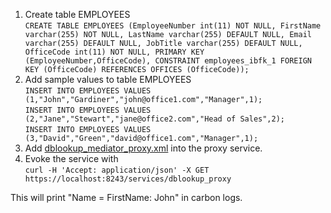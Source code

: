 1. Create table EMPLOYEES
   <br>`CREATE TABLE EMPLOYEES (EmployeeNumber int(11) NOT NULL, FirstName varchar(255) NOT NULL, LastName varchar(255) DEFAULT NULL, Email varchar(255) DEFAULT NULL, JobTitle varchar(255) DEFAULT NULL, OfficeCode int(11) NOT NULL, PRIMARY KEY (EmployeeNumber,OfficeCode), CONSTRAINT employees_ibfk_1 FOREIGN KEY (OfficeCode) REFERENCES OFFICES (OfficeCode));`
2. Add sample values to table EMPLOYEES
  <br>`INSERT INTO EMPLOYEES VALUES (1,"John","Gardiner","john@office1.com","Manager",1);`
  <br>`INSERT INTO EMPLOYEES VALUES (2,"Jane","Stewart","jane@office2.com","Head of Sales",2);`
  <br>`INSERT INTO EMPLOYEES VALUES (3,"David","Green","david@office1.com","Manager",1);`
3. Add [dblookup_mediator_proxy.xml](dblookup_mediator_proxy.xml) into the proxy service.
4. Evoke the service with
<br>`curl -H 'Accept: application/json' -X GET https://localhost:8243/services/dblookup_proxy`

This will print "Name = FirstName: John" in carbon logs.